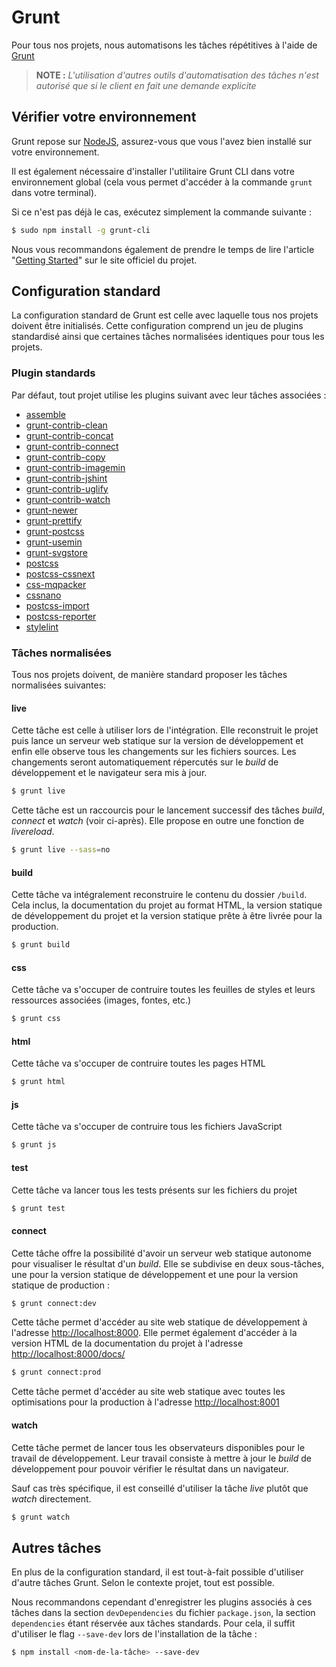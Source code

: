 
Grunt
================================================================================

Pour tous nos projets, nous automatisons les tâches répétitives à l'aide de
[Grunt](http://gruntjs.com/)

> **NOTE :** _L'utilisation d'autres outils d'automatisation des tâches n'est
  autorisé que si le client en fait une demande explicite_


Vérifier votre environnement
--------------------------------------------------------------------------------

Grunt repose sur [NodeJS](http://nodejs.org/), assurez-vous que vous l'avez bien
installé sur votre environnement.

Il est également nécessaire d'installer l'utilitaire Grunt CLI dans votre
environnement global (cela vous permet d'accéder à la commande `grunt` dans
votre terminal).

Si ce n'est pas déjà le cas, exécutez simplement la commande suivante :

```bash
$ sudo npm install -g grunt-cli
```

Nous vous recommandons également de prendre le temps de lire l'article
"[Getting Started](http://gruntjs.com/getting-started)" sur le site officiel du
projet.


Configuration standard
--------------------------------------------------------------------------------

La configuration standard de Grunt est celle avec laquelle tous nos projets
doivent être initialisés. Cette configuration comprend un jeu de plugins
standardisé ainsi que certaines tâches normalisées identiques pour tous les
projets.


### Plugin standards
Par défaut, tout projet utilise les plugins suivant avec leur tâches associées :

* [assemble](https://github.com/assemble/assemble/)
* [grunt-contrib-clean](https://github.com/gruntjs/grunt-contrib-clean)
* [grunt-contrib-concat](https://github.com/gruntjs/grunt-contrib-concat)
* [grunt-contrib-connect](https://github.com/gruntjs/grunt-contrib-connect)
* [grunt-contrib-copy](https://github.com/gruntjs/grunt-contrib-copy)
* [grunt-contrib-imagemin](https://github.com/gruntjs/grunt-contrib-imagemin)
* [grunt-contrib-jshint](https://github.com/gruntjs/grunt-contrib-jshint)
* [grunt-contrib-uglify](https://github.com/gruntjs/grunt-contrib-uglify)
* [grunt-contrib-watch](https://github.com/gruntjs/grunt-contrib-watch)
* [grunt-newer](https://github.com/tschaub/grunt-newer)
* [grunt-prettify](https://github.com/jonschlinkert/grunt-prettify)
* [grunt-postcss](https://github.com/nDmitry/grunt-postcss)
* [grunt-usemin](https://github.com/yeoman/grunt-usemin)
* [grunt-svgstore](https://github.com/FWeinb/grunt-svgstore)
* [postcss](https://github.com/postcss/postcss)
* [postcss-cssnext](https://github.com/MoOx/postcss-cssnext)
* [css-mqpacker](https://github.com/hail2u/node-css-mqpacker)
* [cssnano](https://github.com/ben-eb/cssnano)
* [postcss-import](https://github.com/postcss/postcss-import)
* [postcss-reporter](https://github.com/postcss/postcss-reporter)
* [stylelint](https://github.com/stylelint/stylelint)


### Tâches normalisées
Tous nos projets doivent, de manière standard proposer les tâches normalisées
suivantes:

#### live
Cette tâche est celle à utiliser lors de l'intégration. Elle reconstruit le
projet puis lance un serveur web statique sur la version de développement et
enfin elle observe tous les changements sur les fichiers sources. Les changements
seront automatiquement répercutés sur le _build_ de développement et le
navigateur sera mis à jour.

```bash
$ grunt live
```

Cette tâche est un raccourcis pour le lancement successif des tâches _build_,
_connect_ et _watch_ (voir ci-après). Elle propose en outre une fonction de
_livereload_.

```bash
$ grunt live --sass=no
```

#### build
Cette tâche va intégralement reconstruire le contenu du dossier `/build`.
Cela inclus, la documentation du projet au format HTML, la version statique de
développement du projet et la version statique prête à être livrée pour la
production.

```bash
$ grunt build
```

#### css
Cette tâche va s'occuper de contruire toutes les feuilles de styles et leurs
ressources associées (images, fontes, etc.)

```bash
$ grunt css
```

#### html
Cette tâche va s'occuper de contruire toutes les pages HTML

```bash
$ grunt html
```

#### js
Cette tâche va s'occuper de contruire tous les fichiers JavaScript

```bash
$ grunt js
```

#### test
Cette tâche va lancer tous les tests présents sur les fichiers du projet

```bash
$ grunt test
```

#### connect
Cette tâche offre la possibilité d'avoir un serveur web statique autonome pour
visualiser le résultat d'un _build_. Elle se subdivise en deux sous-tâches, une
pour la version statique de développement et une pour la version statique de
production :

```bash
$ grunt connect:dev
```

Cette tâche permet d'accéder au site web statique de développement à l'adresse
[http://localhost:8000](http://localhost:8000). Elle permet également d'accéder
à la version HTML de la documentation du projet à l'adresse
[http://localhost:8000/docs/](http://localhost:8000/docs/)

```bash
$ grunt connect:prod
```

Cette tâche permet d'accéder au site web statique avec toutes les optimisations
pour la production à l'adresse [http://localhost:8001](http://localhost:8001)

#### watch
Cette tâche permet de lancer tous les observateurs disponibles pour le travail
de développement. Leur travail consiste à mettre à jour le _build_ de
développement pour pouvoir vérifier le résultat dans un navigateur.

Sauf cas très spécifique, il est conseillé d'utiliser la tâche _live_ plutôt que
_watch_ directement.

```bash
$ grunt watch
```


Autres tâches
--------------------------------------------------------------------------------

En plus de la configuration standard, il est tout-à-fait possible d'utiliser
d'autre tâches Grunt. Selon le contexte projet, tout est possible.

Nous recommandons cependant d'enregistrer les plugins associés à ces tâches dans
la section `devDependencies` du fichier `package.json`, la section
`dependencies` étant réservée aux tâches standards. Pour cela, il suffit
d'utiliser le flag `--save-dev` lors de l'installation de la tâche :

```bash
$ npm install <nom-de-la-tâche> --save-dev
```
